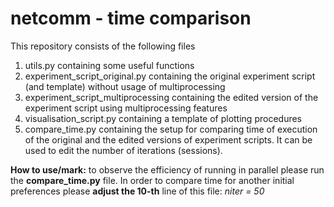 # netcomm - time comparison
This repository consists of the following files

 1. utils.py containing some useful functions
 2. experiment_script_original.py containing the original experiment script (and template) without usage of multiprocessing
 3. experiment_script_multiprocessing containing the edited version of the experiment script using multiprocessing features
 4. visualisation_script.py containing a template of plotting procedures
 5. compare_time.py containing the setup for comparing time of execution of the original and the edited versions of experiment scripts. It can be used to edit the number of iterations (sessions).

<b>How to use/mark:</b> to observe the efficiency of running in parallel please run the <b>compare_time.py</b> file. In order to compare time for another initial preferences please <b>adjust the 10-th</b> line of this file: <i>niter = 50</i>


